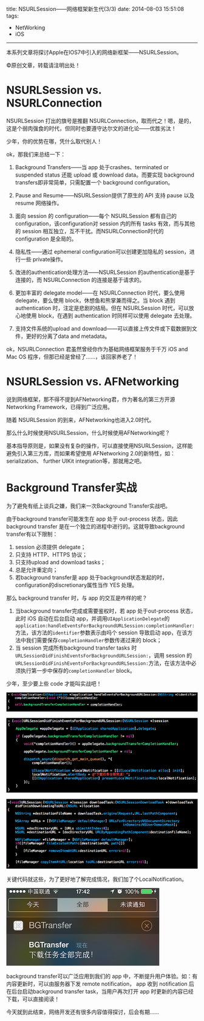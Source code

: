 title: NSURLSession——网络框架新生代(3/3)
date: 2014-08-03 15:51:08
tags:
- NetWorking
- iOS
---
本系列文章将探讨Apple在IOS7中引入的网络新框架——NSURLSession。
<!--more-->
©原创文章，转载请注明出处！

# NSURLSession vs. NSURLConnection

NSURLSession 打出的旗号是推翻 NSURLConnection，取而代之！嗯，是的，这是个弱肉强食的时代，但同时也要遵守达尔文的进化论——优胜劣汰！

少年，你的优势在哪，凭什么取代别人！

ok，那我们来总结一下：

1. Background Transfers——当 app 处于crashes、terminated or suspended status 还能 upload 或 download data。而要实现 background transfers即非常简单，只需配置一个 background configuration。

2. Pause and Resume——NSURLSession提供了原生的 API 支持 pause 以及 resume 网络操作。

3. 面向 session 的 configuration——每个 NSURLSession 都有自己的configuration，该configuration对 session 内的所有 tasks 有效，而与其他的 session 相互独立，互不干扰。而NSURLConnection时代的 configuration 是全局的。

4. 隐私性——通过 ephemeral configuration可以创建更加隐私的 session，进行一些 private操作。
5. 改进的authentication处理方法——NSURLSession 的authentication是基于连接的，而 NSURLConnection 的连接是基于请求的。
6. 更加丰富的 delegate model——在 NSURLConnection 时代，要么使用 delegate，要么使用 block，休想鱼和熊掌兼而得之。当 block 遇到 authentication 时，注定是悲剧的结局。但在 NSURLSession 时代，可以放心地使用 block，在遇到 authentication 时同样可以使用 delegate 去处理。
7. 支持文件系统的upload and download——可以直接上传文件或下载数据到文件，更好的分离了data and metadata。

ok，NSURLConnection 君虽然曾经你作为基础网络框架服务于千万 iOS and Mac OS 程序，但那已经是曾经了……，该回家养老了！

# NSURLSession vs. AFNetworking

说到网络框架，那不得不提到AFNetworking君，作为著名的第三方开源Networking Framework，已得到广泛应用。

随着 NSURLSession 的到来，AFNetworking也进入2.0时代。

那么什么时候使用NSURLSession，什么时候使用AFNetworking呢？

基本指导原则是，如果没有复杂的操作，可以直接使用NSURLSession，这样能避免引入第三方库，而如果希望使用 AFNetworking 2.0的新特性，如：serialization、 further UIKit integration等，那就用之吧。

# Background Transfer实战

为了避免有纸上谈兵之嫌，我们来一次Background Transfer实战吧。

由于background transfer可能发生在 app 处于 out-process 状态，因此 background transfer 是在一个独立的进程中进行的。这就导致background transfer有以下限制：
1. session 必须提供 delegate；
2. 只支持 HTTP、HTTPS 协议；
3. 只支持upload and download tasks；
4. 总是允许重定向；
5. 若background transfer是 app 处于background状态发起的时，configuration的discretionary属性当作 YES 处理。

那么 background transfer 时，与 app 的交互是咋样的呢？

1. 当background transfer完成或需要鉴权时，若 app 处于out-process 状态，此时 iOS 自动在后台启动 app，并调用`UIApplicationDelegate`的`application:handleEventsForBackgroundURLSession:completionHandler:`方法，该方法的`identifier`参数表示由吗个 session 导致启动 app，在该方法中我们需要保存`completionHandler`参数传递过来的 block；
2. 当 session 完成所有background transfer tasks 时 `URLSessionDidFinishEventsForBackgroundURLSession:`，调用 session 的`URLSessionDidFinishEventsForBackgroundURLSession:`方法，在该方法中必须执行第一步中保存的`completionHandler` block。

少年，至少要上些 code 才能叫实战吧！

![](/img/handleEventsForBackgroundURLSession.png)

![](/img/URLSessionDidFinishEventsForBackgroundURLSession.png)

![](/img/urlsessiondownloadTask.png)

关键代码就这些，为了更好地了解完成情况，我们加了个LocalNotification。

![](/img/LocalNotification.jpg)

background transfer可以广泛应用到我们的 app 中，不断提升用户体验。如：有内容更新时，可以由服务器下发 remote notification， app 收到 notification 后在后台启动background transfer task，当用户再次打开 app 时更新的内容已经下载，可以直接阅读！

今天就到此结束，网络开发还有很多内容值得探讨，后会有期……
